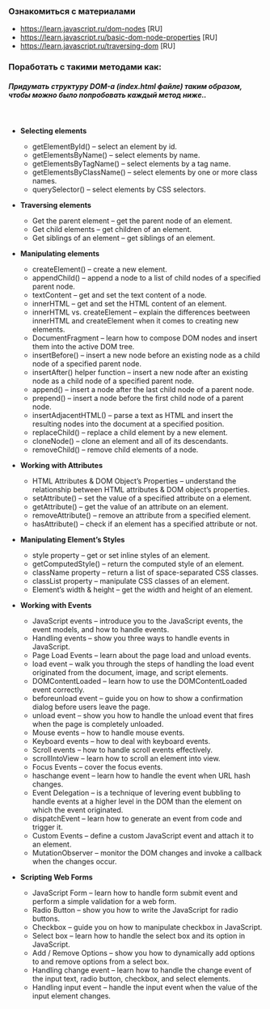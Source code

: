 ### **Ознакомиться с материалами**

- https://learn.javascript.ru/dom-nodes [RU]
- https://learn.javascript.ru/basic-dom-node-properties [RU]
- https://learn.javascript.ru/traversing-dom [RU]

### Поработать с такими методами как:

##### Придумать структуру DOM-а (index.html файле) таким образом, чтобы можно было попробовать каждый метод ниже..

<br>

- **Selecting elements**

  - getElementById() – select an element by id.
  - getElementsByName() – select elements by name.
  - getElementsByTagName() – select elements by a tag name.
  - getElementsByClassName() – select elements by one or more class names.
  - querySelector() – select elements by CSS selectors.

- **Traversing elements**

  - Get the parent element – get the parent node of an element.
  - Get child elements – get children of an element.
  - Get siblings of an element – get siblings of an element.

- **Manipulating elements**

  - createElement() – create a new element.
  - appendChild() – append a node to a list of child nodes of a specified parent node.
  - textContent – get and set the text content of a node.
  - innerHTML – get and set the HTML content of an element.
  - innerHTML vs. createElement – explain the differences beetween innerHTML and createElement when it comes to creating new elements.
  - DocumentFragment – learn how to compose DOM nodes and insert them into the active DOM tree.
  - insertBefore() – insert a new node before an existing node as a child node of a specified parent node.
  - insertAfter() helper function – insert a new node after an existing node as a child node of a specified parent node.
  - append() – insert a node after the last child node of a parent node.
  - prepend() – insert a node before the first child node of a parent node.
  - insertAdjacentHTML() – parse a text as HTML and insert the resulting nodes into the document at a specified position.
  - replaceChild() – replace a child element by a new element.
  - cloneNode() – clone an element and all of its descendants.
  - removeChild() – remove child elements of a node.

- **Working with Attributes**

  - HTML Attributes & DOM Object’s Properties – understand the relationship between HTML attributes & DOM object’s properties.
  - setAttribute() – set the value of a specified attribute on a element.
  - getAttribute() – get the value of an attribute on an element.
  - removeAttribute() – remove an attribute from a specified element.
  - hasAttribute() – check if an element has a specified attribute or not.

- **Manipulating Element’s Styles**

  - style property – get or set inline styles of an element.
  - getComputedStyle() – return the computed style of an element.
  - className property – return a list of space-separated CSS classes.
  - classList property – manipulate CSS classes of an element.
  - Element’s width & height – get the width and height of an element.

- **Working with Events**

  - JavaScript events – introduce you to the JavaScript events, the event models, and how to handle events.
  - Handling events – show you three ways to handle events in JavaScript.
  - Page Load Events – learn about the page load and unload events.
  - load event – walk you through the steps of handling the load event originated from the document, image, and script elements.
  - DOMContentLoaded – learn how to use the DOMContentLoaded event correctly.
  - beforeunload event – guide you on how to show a confirmation dialog before users leave the page.
  - unload event – show you how to handle the unload event that fires when the page is completely unloaded.
  - Mouse events – how to handle mouse events.
  - Keyboard events – how to deal with keyboard events.
  - Scroll events – how to handle scroll events effectively.
  - scrollIntoView – learn how to scroll an element into view.
  - Focus Events – cover the focus events.
  - haschange event – learn how to handle the event when URL hash changes.
  - Event Delegation – is a technique of levering event bubbling to handle events at a higher level in the DOM than the element on which the event originated.
  - dispatchEvent – learn how to generate an event from code and trigger it.
  - Custom Events – define a custom JavaScript event and attach it to an element.
  - MutationObserver – monitor the DOM changes and invoke a callback when the changes occur.

- **Scripting Web Forms**
  - JavaScript Form – learn how to handle form submit event and perform a simple validation for a web form.
  - Radio Button – show you how to write the JavaScript for radio buttons.
  - Checkbox – guide you on how to manipulate checkbox in JavaScript.
  - Select box – learn how to handle the select box and its option in JavaScript.
  - Add / Remove Options – show you how to dynamically add options to and remove options from a select box.
  - Handling change event – learn how to handle the change event of the input text, radio button, checkbox, and select elements.
  - Handling input event – handle the input event when the value of the input element changes.

